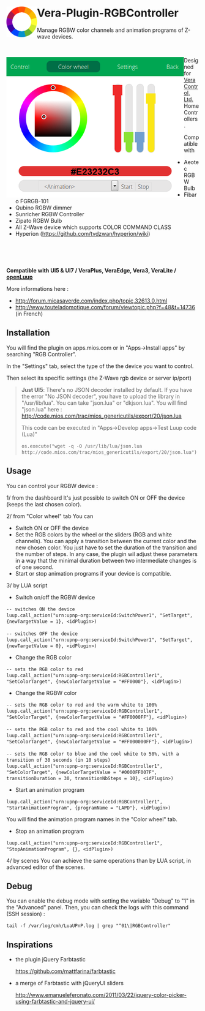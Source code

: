 # <img align="left" src="media/rgbcontroller_logo.png"> Vera-Plugin-RGBController

Manage RGBW color channels and animation programs of Z-wave devices.

<br/>

<img align="left" src="media/rgbcontroller_panel.png"> Designed for [Vera Control, Ltd.](http://getvera.com/) Home Controllers.

Compatible with
- Aeotec RGBW Bulb
- Fibaro FGRGB-101
- Qubino RGBW dimmer
- Sunricher RGBW Controller
- Zipato RGBW Bulb
- All Z-Wave device which supports COLOR COMMAND CLASS
- Hyperion (https://github.com/tvdzwan/hyperion/wiki)

<br/>
<br/>
<br/>

**Compatible with UI5 & UI7 / VeraPlus, VeraEdge, Vera3, VeraLite / [openLuup](https://github.com/akbooer/openLuup)**

More informations here :
- http://forum.micasaverde.com/index.php/topic,32613.0.html
- http://www.touteladomotique.com/forum/viewtopic.php?f=48&t=14736 (in French)


## Installation

You will find the plugin on apps.mios.com or in "Apps->Install apps" by searching "RGB Controller".

In the "Settings" tab, select the type of the the device you want to control.

Then select its specific settings (the Z-Wave rgb device or server ip/port)

> **Just UI5**: There's no JSON decoder installed by default.
> If you have the error "No JSON decoder", you have to upload the library in "/usr/lib/lua". You can take "json.lua" or "dkjson.lua".
> You will find "json.lua" here : http://code.mios.com/trac/mios_genericutils/export/20/json.lua
>
> This code can be executed in "Apps->Develop apps->Test Luup code (Lua)"
> ```
> os.execute("wget -q -O /usr/lib/lua/json.lua http://code.mios.com/trac/mios_genericutils/export/20/json.lua")
> ```


## Usage

You can control your RGBW device :

1/ from the dashboard
It's just possible to switch ON or OFF the device (keeps the last chosen color).

2/ from "Color wheel" tab
You can
- Switch ON or OFF the device
- Set the RGB colors by the wheel or the sliders (RGB and white channels).
You can apply a transition between the current color and the new chosen color. You just have to set the duration of the transition and the number of steps. In any case, the plugin wil adjust these parameters in a way that the minimal duration between two intermediate changes is of one second.
- Start or stop animation programs if your device is compatible.

3/ by LUA script

- Switch on/off the RGBW device
```
-- switches ON the device
luup.call_action("urn:upnp-org:serviceId:SwitchPower1", "SetTarget", {newTargetValue = 1}, <idPlugin>)

-- switches OFF the device
luup.call_action("urn:upnp-org:serviceId:SwitchPower1", "SetTarget", {newTargetValue = 0}, <idPlugin>)
```

- Change the RGB color
```
-- sets the RGB color to red
luup.call_action("urn:upnp-org:serviceId:RGBController1", "SetColorTarget", {newColorTargetValue = "#FF0000"}, <idPlugin>)
```

- Change the RGBW color
```
-- sets the RGB color to red and the warm white to 100%
luup.call_action("urn:upnp-org:serviceId:RGBController1", "SetColorTarget", {newColorTargetValue = "#FF0000FF"}, <idPlugin>)

-- sets the RGB color to red and the cool white to 100%
luup.call_action("urn:upnp-org:serviceId:RGBController1", "SetColorTarget", {newColorTargetValue = "#FF000000FF"}, <idPlugin>)

-- sets the RGB color to blue and the cool white to 50%, with a transition of 30 seconds (in 10 steps)
luup.call_action("urn:upnp-org:serviceId:RGBController1", "SetColorTarget", {newColorTargetValue = "#0000FF007F", transitionDuration = 30, transitionNbSteps = 10}, <idPlugin>)
```

- Start an animation program
```
luup.call_action("urn:upnp-org:serviceId:RGBController1", "StartAnimationProgram", {programName = "LAPD"}, <idPlugin>)
```
You will find the animation program names in the "Color wheel" tab.

- Stop an animation program
```
luup.call_action("urn:upnp-org:serviceId:RGBController1", "StopAnimationProgram", {}, <idPlugin>)
```

4/ by scenes
You can achieve the same operations than by LUA script, in advanced editor of the scenes.


## Debug

You can enable the debug mode with setting the variable "Debug" to "1" in the "Advanced" panel.
Then, you can check the logs with this command (SSH session) :
```
tail -f /var/log/cmh/LuaUPnP.log | grep "^01\|RGBController"
```

## Inspirations

- the plugin jQuery Farbtastic

  https://github.com/mattfarina/farbtastic

- a merge of Farbtastic with jQueryUI sliders

  http://www.emanueleferonato.com/2011/03/22/jquery-color-picker-using-farbtastic-and-jquery-ui/
